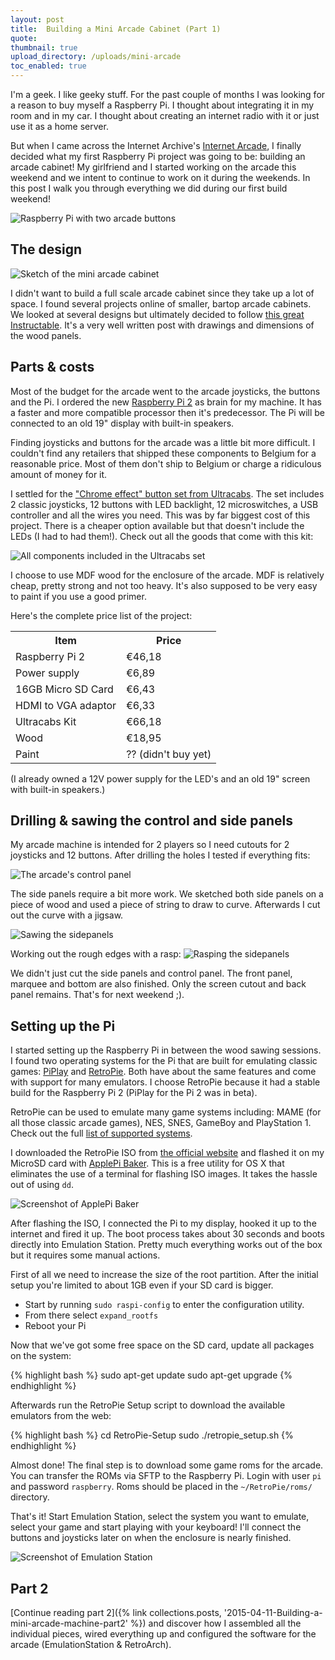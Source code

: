 ```yaml
---
layout: post
title:  Building a Mini Arcade Cabinet (Part 1)
quote: 
thumbnail: true
upload_directory: /uploads/mini-arcade
toc_enabled: true
---
```


I'm a geek. I like geeky stuff. For the past couple of months I was looking for a reason to buy myself a Raspberry Pi. I thought about integrating it in my room and in my car. I thought about creating an internet radio with it or just use it as a home server.

But when I came across the Internet Archive's [Internet Arcade](https://archive.org/details/internetarcade), I finally decided what my first Raspberry Pi project was going to be: building an arcade cabinet! My girlfriend and I started working on the arcade this weekend and we intent to continue to work on it during the weekends. In this post I walk you through everything we did during our first build weekend!

<!--more-->

![Raspberry Pi with two arcade buttons](/uploads/mini-arcade/p1_rpibuttons.jpg)

## The design

![Sketch of the mini arcade cabinet](/uploads/mini-arcade/p1_arcade_sketch.png)

I didn't want to build a full scale arcade cabinet since they take up a lot of space. I found several projects online of smaller, bartop arcade cabinets. We looked at several designs but ultimately decided to follow [this great Instructable](http://www.instructables.com/id/2-Player-Bartop-Arcade-Machine-Powered-by-Pi/). It's a very well written post with drawings and dimensions of the wood panels.


## Parts & costs
Most of the budget for the arcade went to the arcade joysticks, the buttons and the Pi. I ordered the new [Raspberry Pi 2](http://www.raspberrypi.org/products/raspberry-pi-2-model-b/) as brain for my machine. It has a faster and more compatible processor then it's predecessor. The Pi will be connected to an old 19" display with built-in speakers. 

Finding joysticks and buttons for the arcade was a little bit more difficult. I couldn't find any retailers that shipped these components to Belgium for a reasonable price. Most of them don't ship to Belgium or charge a ridiculous amount of money for it. 

I settled for the ["Chrome effect" button set from Ultracabs](http://www.ultracabs.co.uk/usb-interface--chrome-effect-joystick-set-110-p.asp). The set includes 2 classic joysticks, 12 buttons with LED backlight, 12 microswitches, a USB controller and all the wires you need. This was by far biggest cost of this project. There is a cheaper option available but that doesn't include the LEDs (I had to had them!). Check out all the goods that come with this kit:

![All components included in the Ultracabs set](/uploads/mini-arcade/p1_parts.jpg)

I choose to use MDF wood for the enclosure of the arcade. MDF is relatively cheap, pretty strong and not too heavy. It's also supposed to be very easy to paint if you use a good primer. 

Here's the complete price list of the project:

<table class='pure-table pure-table-bordered pure-table-striped'>
	<tr>
		<th>Item</th>
		<th>Price</th>
	</tr>
	<tr>
		<td>Raspberry Pi 2</td>
		<td>€46,18</td>
	</tr>
	<tr>
		<td>Power supply</td>
		<td>€6,89</td>
	</tr>
	<tr>
		<td>16GB Micro SD Card</td>
		<td>€6,43</td>
	</tr>
	<tr>
		<td>HDMI to VGA adaptor</td>
		<td>€6,33</td>
	</tr>
	<tr>
		<td>Ultracabs Kit</td>
		<td>€66,18</td>
	</tr>
	<tr>
		<td>Wood</td>
		<td>€18,95</td>
	</tr>
	<tr>
		<td>Paint</td>
		<td>?? (didn't buy yet)</td>
	</tr>
</table>

(I already owned a 12V power supply for the LED's and an old 19" screen with built-in speakers.)

## Drilling & sawing the control and side panels
My arcade machine is intended for 2 players so I need cutouts for 2 joysticks and 12 buttons. After drilling the holes I tested if everything fits:

![The arcade's control panel](/uploads/mini-arcade/p1_controlpanel.jpg)

The side panels require a bit more work. We sketched both side panels on a piece of wood and used a piece of string to draw to curve. Afterwards I cut out the curve with a jigsaw.

![Sawing the sidepanels](/uploads/mini-arcade/p1_cuttingSidepanels.jpg)

Working out the rough edges with a rasp:
![Rasping the sidepanels](/uploads/mini-arcade/p1_sidepanel_rasp.jpg)

We didn't just cut the side panels and control panel. The front panel, marquee and bottom are also finished. Only the screen cutout and back panel remains. That's for next weekend ;).

## Setting up the Pi
I started setting up the Raspberry Pi in between the wood sawing sessions. I found two operating systems for the Pi that are built for emulating classic games: [PiPlay](http://piplay.org/) and [RetroPie](http://blog.petrockblock.com/retropie/). Both have about the same features and come with support for many emulators. I choose RetroPie because it had a stable build for the Raspberry Pi 2 (PiPlay for the Pi 2 was in beta). 

RetroPie can be used to emulate many game systems including: MAME (for all those classic arcade games), NES, SNES, GameBoy and PlayStation 1. Check out the full [list of supported systems](http://blog.petrockblock.com/retropie/arcade-systems-game-consoles-and-home-computers-in-retropie/).

I downloaded the RetroPie ISO from [the official website](http://blog.petrockblock.com/retropie/retropie-downloads/) and flashed it on my MicroSD card with [ApplePi Baker](http://www.tweaking4all.com/hardware/raspberry-pi/macosx-apple-pi-baker/). This is a free utility for OS X that eliminates the use of a terminal for flashing ISO images. It takes the hassle out of using ``dd``.

![Screenshot of ApplePi Baker](/uploads/mini-arcade/p1_applepibaker.png)


After flashing the ISO, I connected the Pi to my display, hooked it up to the internet and fired it up. The boot process takes about 30 seconds and boots directly into Emulation Station. Pretty much everything works out of the box but it requires some manual actions.

First of all we need to increase the size of the root partition. After the initial setup you're limited to about 1GB even if your SD card is bigger. 

  * Start by running ``sudo raspi-config`` to enter the configuration utility. 
  * From there select ``expand_rootfs``
  * Reboot your Pi

Now that we've got some free space on the SD card, update all packages on the system:

{% highlight bash %}
sudo apt-get update
sudo apt-get upgrade
{% endhighlight %}

Afterwards run the RetroPie Setup script to download the available emulators from the web:

{% highlight bash %}
cd RetroPie-Setup
sudo ./retropie_setup.sh
{% endhighlight %}

Almost done! The final step is to download some game roms for the arcade. You can transfer the ROMs via SFTP to the Raspberry Pi. Login with user ``pi`` and password ``raspberry``. Roms should be placed in the  ``~/RetroPie/roms/`` directory.

That's it! Start Emulation Station, select the system you want to emulate, select your game and start playing with your keyboard! I'll connect the buttons and joysticks later on when the enclosure is nearly finished. 

![Screenshot of Emulation Station](/uploads/mini-arcade/p1_emulationstation.png)

## Part 2
[Continue reading part 2]({% link collections.posts, '2015-04-11-Building-a-mini-arcade-machine-part2' %}) and discover how I assembled all the individual pieces, wired everything up and configured the software for the arcade (EmulationStation & RetroArch).